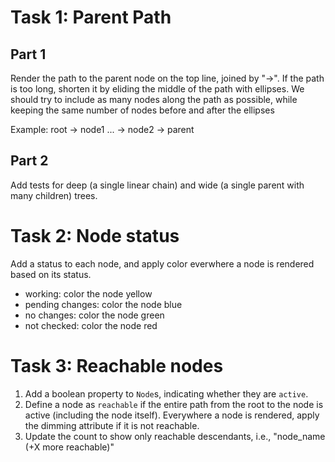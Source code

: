 # Task 1: Parent Path

## Part 1

Render the path to the parent node on the top line, joined by "->".
If the path is too long, shorten it by eliding the middle of the path with ellipses.
We should try to include as many nodes along the path as possible, while keeping the same number of nodes before and after the ellipses

Example:
root -> node1 ... -> node2 -> parent

## Part 2

Add tests for deep (a single linear chain) and wide (a single parent with many children) trees.

# Task 2: Node status

Add a status to each node, and apply color everwhere a node is rendered based on its status.

- working: color the node yellow
- pending changes: color the node blue
- no changes: color the node green
- not checked: color the node red

# Task 3: Reachable nodes

1. Add a boolean property to `Node`s, indicating whether they are `active`.
2. Define a node as `reachable` if the entire path from the root to the node is active (including the node itself).
   Everywhere a node is rendered, apply the dimming attribute if it is not reachable.
3. Update the count to show only reachable descendants, i.e., "node_name (+X more reachable)"

